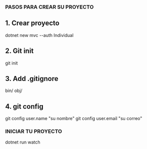 ### PASOS PARA CREAR SU PROYECTO

## 1. Crear proyecto

dotnet new mvc --auth Individual

## 2. Git init

git init

## 3. Add .gitignore

bin/
obj/

## 4. git config

git config user.name "su nombre"
git config user.email "su correo"

### INICIAR TU PROYECTO

dotnet run watch
